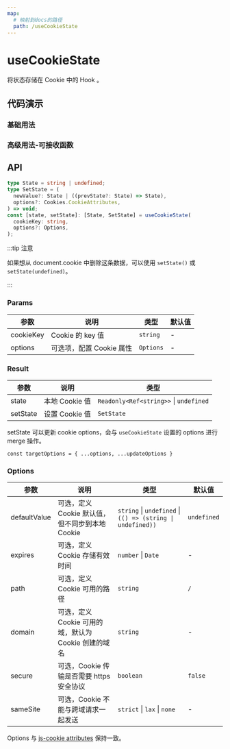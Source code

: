 ```yaml
---
map:
  # 映射到docs的路径
  path: /useCookieState
---
```


# useCookieState

将状态存储在 Cookie 中的 Hook 。

## 代码演示

### 基础用法

<demo src="./demo/demo.vue"
  language="vue"
  title="将状态存储在 Cookie 中"
  desc="刷新页面后，可以看到输入框中的内容被从 Cookie 中恢复了。"> </demo>

### 高级用法-可接收函数

<demo src="./demo/demo1.vue"
  language="vue"
  title="set可接收函数"
  desc="set的时候可以接收函数进行拓展使用"> </demo>

## API

```typescript
type State = string | undefined;
type SetState = (
  newValue?: State | ((prevState?: State) => State),
  options?: Cookies.CookieAttributes,
) => void;
const [state, setState]: [State, SetState] = useCookieState(
  cookieKey: string,
  options?: Options,
);
```

:::tip 注意

如果想从 document.cookie 中删除这条数据，可以使用 `setState()` 或 `setState(undefined)`。

:::

### Params

| 参数      | 说明                     | 类型      | 默认值 |
| --------- | ------------------------ | --------- | ------ |
| cookieKey | Cookie 的 key 值         | `string`  | -      |
| options   | 可选项，配置 Cookie 属性 | `Options` | -      |

### Result

| 参数     | 说明           | 类型                                   |
| -------- | -------------- | -------------------------------------- |
| state    | 本地 Cookie 值 | `Readonly<Ref<string>>` \| `undefined` |
| setState | 设置 Cookie 值 | `SetState`                             |

setState 可以更新 cookie options，会与 `useCookieState` 设置的 options 进行 merge 操作。

`const targetOptions = { ...options, ...updateOptions }`

### Options

| 参数 | 说明 | 类型 | 默认值 |
| --- | --- | --- | --- |
| defaultValue | 可选，定义 Cookie 默认值，但不同步到本地 Cookie | `string` \| `undefined` \| `(() => (string \| undefined))` | `undefined` |
| expires | 可选，定义 Cookie 存储有效时间 | `number` \| `Date` | - |
| path | 可选，定义 Cookie 可用的路径 | `string` | `/` |
| domain | 可选，定义 Cookie 可用的域，默认为 Cookie 创建的域名 | `string` | - |
| secure | 可选，Cookie 传输是否需要 https 安全协议 | `boolean` | `false` |
| sameSite | 可选，Cookie 不能与跨域请求一起发送 | `strict` \| `lax` \| `none` | - |

Options 与 [js-cookie attributes](https://github.com/js-cookie/js-cookie#cookie-attributes) 保持一致。
